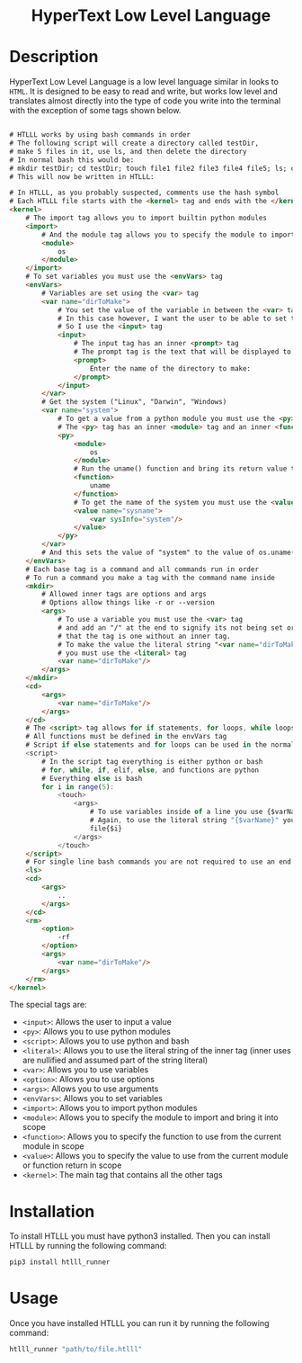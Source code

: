 <h1 align="center">HyperText Low Level Language<h1>

# Description

HyperText Low Level Language is a low level language similar in looks to `HTML`. It is designed to be easy to read and write, but works low level and translates almost directly into the type of code you write into the terminal with the exception of some tags shown below.

```html

# HTLLL works by using bash commands in order
# The following script will create a directory called testDir, 
# make 5 files in it, use ls, and then delete the directory
# In normal bash this would be: 
# mkdir testDir; cd testDir; touch file1 file2 file3 file4 file5; ls; cd ..; rm -rf testDir
# This will now be written in HTLLL:

# In HTLLL, as you probably suspected, comments use the hash symbol
# Each HTLLL file starts with the <kernel> tag and ends with the </kernel> tag
<kernel>
    # The import tag allows you to import builtin python modules
    <import>
        # And the module tag allows you to specify the module to import
        <module>
            os
        </module>
    </import>
    # To set variables you must use the <envVars> tag
    <envVars>
        # Variables are set using the <var> tag
        <var name="dirToMake">
            # You set the value of the variable in between the <var> tag
            # In this case however, I want the user to be able to set the value
            # So I use the <input> tag
            <input>
                # The input tag has an inner <prompt> tag
                # The prompt tag is the text that will be displayed to the user
                <prompt>
                    Enter the name of the directory to make:
                </prompt>
            </input>
        </var>
        # Get the system ("Linux", "Darwin", "Windows)
        <var name="system">
            # To get a value from a python module you must use the <py> tag
            # The <py> tag has an inner <module> tag and an inner <function> tag or <value> tag
            <py>
                <module>
                    os
                </module>
                # Run the uname() function and bring its return value to scope
                <function>
                    uname
                </function>
                # To get the name of the system you must use the <value> tag
                <value name="sysname">
                    <var sysInfo="system"/>
                </value>
            </py>
        </var>
        # And this sets the value of "system" to the value of os.uname().sysname
    </envVars>
    # Each base tag is a command and all commands run in order
    # To run a command you make a tag with the command name inside
    <mkdir>
        # Allowed inner tags are options and args
        # Options allow things like -r or --version
        <args>
            # To use a variable you must use the <var> tag 
            # and add an "/" at the end to signify its not being set or 
            # that the tag is one without an inner tag.
            # To make the value the literal string "<var name="dirToMake"/>"
            # you must use the <literal> tag
            <var name="dirToMake"/>
        </args>
    </mkdir>
    <cd>
        <args>
            <var name="dirToMake"/>
        </args>
    </cd>
    # The <script> tag allows for if statements, for loops, while loops, and functions
    # All functions must be defined in the envVars tag
    # Script if else statements and for loops can be used in the normal kernel
    <script>
        # In the script tag everything is either python or bash
        # for, while, if, elif, else, and functions are python
        # Everything else is bash
        for i in range(5):
            <touch>
                <args>
                    # To use variables inside of a line you use {$varName}
                    # Again, to use the literal string "{$varName}" you must use the <literal> tag
                    file{$i}
                </args>
            </touch>
    </script>
    # For single line bash commands you are not required to use an end tag
    <ls>
    <cd>
        <args>
            ..
        </args>
    </cd>
    <rm>
        <option>
            -rf
        </option>
        <args>
            <var name="dirToMake"/>
        </args>
    </rm>
</kernel>
```

The special tags are:
- `<input>`: Allows the user to input a value
- `<py>`: Allows you to use python modules
- `<script>`: Allows you to use python and bash
- `<literal>`: Allows you to use the literal string of the inner tag (inner uses are nullified and assumed part of the string literal)
- `<var>`: Allows you to use variables
- `<option>`: Allows you to use options
- `<args>`: Allows you to use arguments
- `<envVars>`: Allows you to set variables
- `<import>`: Allows you to import python modules
- `<module>`: Allows you to specify the module to import and bring it into scope
- `<function>`: Allows you to specify the function to use from the current module in scope
- `<value>`: Allows you to specify the value to use from the current module or function return in scope
- `<kernel>`: The main tag that contains all the other tags

# Installation
To install HTLLL you must have python3 installed. Then you can install HTLLL by running the following command:
```bash
pip3 install htlll_runner
```

# Usage
Once you have installed HTLLL you can run it by running the following command:
```bash
htlll_runner "path/to/file.htlll"
```

